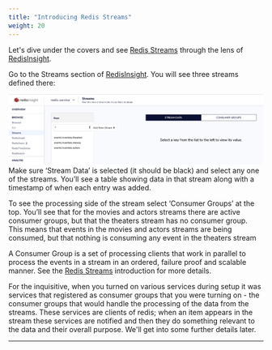 ```yaml
---
title: "Introducing Redis Streams"
weight: 20
---
```

Let's dive under the covers and see [Redis Streams] through the lens of [RedisInsight].

Go to the Streams section of [RedisInsight]. You will see three streams defined there:

![three-streams]
Make sure ‘Stream Data’ is selected (it should be black) and select any one of the streams. You’ll see a table showing data in that stream along with a timestamp of when each entry was added.

To see the processing side of the stream select ‘Consumer Groups’  at the top. You’ll see that for the movies and actors streams there are active consumer groups, but that the theaters stream has no consumer group. This means that events in the movies and actors streams are being consumed, but that nothing is consuming any event in the theaters stream

A Consumer Group is a set of processing clients that work in parallel to process the events in a stream in an ordered, failure proof and scalable manner. See the [Redis Streams] introduction for more details.

For the inquisitive, when you turned on various services during setup it was services that registered as consumer groups that you were turning on - the consumer groups that would handle the processing of the data from the streams. These services are clients of redis; when an item appears in the stream these services are notified and then they do something relevant to the data and their overall purpose. We'll get into some further details later.

----------
[RedisInsight]: http://localhost:8001
[Redis Streams]: https://redis.io/topics/streams-intro
[Redis Stream]: https://redis.io/topics/streams-intro
[three-streams]: three-streams.png
